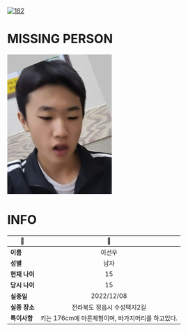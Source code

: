 [![182](https://img.shields.io/badge/%EC%8B%A4%EC%A2%85%EC%8B%A0%EA%B3%A0%EB%8A%94%20%EA%B5%AD%EB%B2%88%EC%97%86%EC%9D%B4-182-blue)](http://safe182.go.kr/index.do)

# MISSING PERSON

<img src="./missing_person.jpg">

# INFO

|🔑|💎|
|--|:--:|
|**이름**|이선우|
|**성별**|남자|
|**현재 나이**|15|
|**당시 나이**|15|
|**실종일**|2022/12/08|
|**실종 장소**|전라북도 정읍시 수성택지2길 |
|**특이사항**|키는 176cm에 마른체형이며, 바가지머리를 하고있다.|
